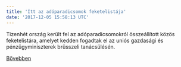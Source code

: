 ```yaml
---
title: 'Itt az adóparadicsomok feketelistája'
date: '2017-12-05 15:58:13 UTC'
---
```


Tizenhét ország került fel az adóparadicsomokról összeállított közös feketelistára, amelyet kedden fogadtak el az uniós gazdasági és pénzügyminiszterek brüsszeli tanácsülésén.


[Bővebben](http://ift.tt/2ARjocV)
